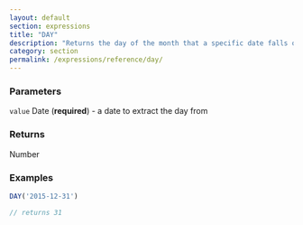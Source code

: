 ```yaml
---
layout: default
section: expressions
title: "DAY"
description: "Returns the day of the month that a specific date falls on, in numeric format."
category: section
permalink: /expressions/reference/day/
---
```


### Parameters

`value` Date (__required__) - a date to extract the day from

### Returns

Number

### Examples

```js
DAY('2015-12-31')

// returns 31
```